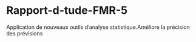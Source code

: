 # Rapport-d-tude-FMR-5
Application de nouveaux outils d’analyse statistique.Améliore la précision des prévisions
